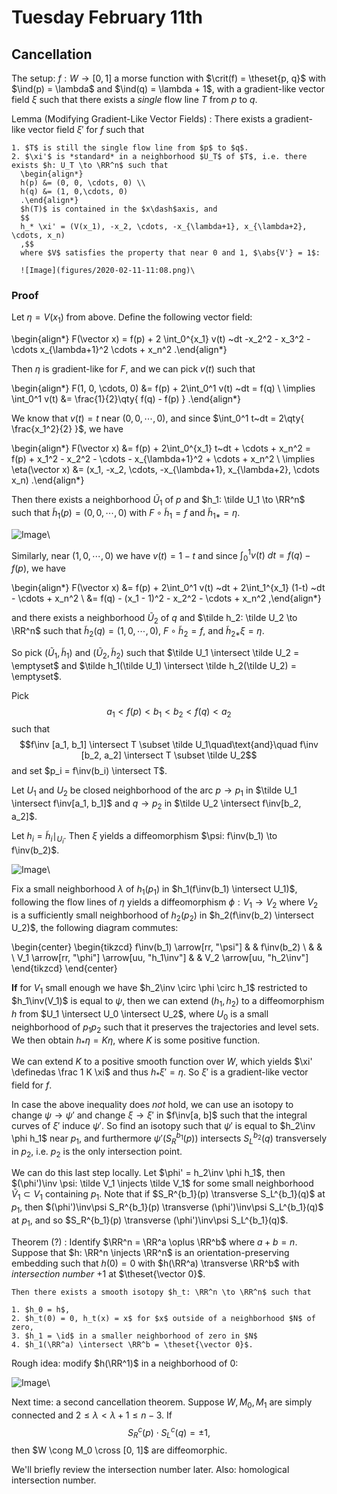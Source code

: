 # Tuesday February 11th

## Cancellation

The setup:
$f: W \to [0, 1]$ a morse function with $\crit(f) = \theset{p, q}$ with $\ind(p) = \lambda$ and $\ind(q) = \lambda + 1$, with a gradient-like vector field $\xi$ such that there exists a *single* flow line $T$ from $p$ to $q$.

Lemma (Modifying Gradient-Like Vector Fields)
:   There exists a gradient-like vector field $\xi'$ for $f$ such that

    1. $T$ is still the single flow line from $p$ to $q$.
    2. $\xi'$ is *standard* in a neighborhood $U_T$ of $T$, i.e. there exists $h: U_T \to \RR^n$ such that
      \begin{align*}
      h(p) &= (0, 0, \cdots, 0) \\
      h(q) &= (1, 0,\cdots, 0)
      .\end{align*}
      $h(T)$ is contained in the $x\dash$axis, and
      $$
      h_* \xi' = (V(x_1), -x_2, \cdots, -x_{\lambda+1}, x_{\lambda+2}, \cdots, x_n)
      ,$$
      where $V$ satisfies the property that near 0 and 1, $\abs{V'} = 1$:

      ![Image](figures/2020-02-11-11:08.png)\

### Proof

Let $\eta = V(x_1)$ from above.
Define the following vector field:

\begin{align*}
F(\vector x) = f(p) + 2 \int_0^{x_1} v(t) ~dt -x_2^2 - x_3^2 - \cdots x_{\lambda+1}^2 \cdots + x_n^2
.\end{align*}

Then $\eta$ is gradient-like for $F$, and we can pick $v(t)$ such that

\begin{align*}
F(1, 0, \cdots, 0) &=
f(p) + 2\int_0^1 v(t) ~dt = f(q) \\
\implies \int_0^1 v(t) &= \frac{1}{2}\qty{ f(q) - f(p)  }
.\end{align*}

We know that $v(t) = t$ near $(0, 0, \cdots, 0)$, and since $\int_0^1 t~dt = 2\qty{ \frac{x_1^2}{2} }$, we have

\begin{align*}
F(\vector x)
&= f(p) + 2\int_0^{x_1} t~dt + \cdots + x_n^2 = f(p) + x_1^2 - x_2^2 - \cdots - x_{\lambda+1}^2 + \cdots + x_n^2 \\
\implies \eta(\vector x)
&= (x_1, -x_2, \cdots, -x_{\lambda+1}, x_{\lambda+2}, \cdots x_n)
.\end{align*}

Then there exists a neighborhood $\tilde U_1$ of $p$ and $h_1: \tilde U_1 \to \RR^n$ such that $\tilde h_1(p) = (0, 0, \cdots, 0)$ with $F \circ \tilde h_1 = f$ and $\tilde h_{1*} = \eta$.


![Image](figures/2020-02-11-11:21.png)\

Similarly, near $(1, 0, \cdots, 0)$ we have $v(t) = 1 -t$ and since $\int_0^1 v(t)~dt = f(q) - f(p)$, we have

\begin{align*}
F(\vector x) &= f(p) + 2\int_0^1 v(t) ~dt + 2\int_1^{x_1} (1-t) ~dt - \cdots + x_n^2 \\
&= f(q) - (x_1 - 1)^2 - x_2^2 - \cdots + x_n^2
,\end{align*}

and there exists a neighborhood $\tilde U_2$ of $q$ and $\tilde h_2: \tilde U_2 \to \RR^n$ such that $\tilde h_2(q) = (1, 0, \cdots, 0)$, $F\circ \tilde h_2 = f$, and $\tilde h_{2*} \xi = \eta$.

So pick $(\tilde U_1,\tilde h_1)$ and $(\tilde U_2, \tilde h_2)$ such that $\tilde U_1 \intersect \tilde U_2 = \emptyset$ and $\tilde h_1(\tilde U_1) \intersect \tilde h_2(\tilde U_2) = \emptyset$.

Pick $$a_1 < f(p) < b_1 < b_2 < f(q) < a_2$$ such that
$$f\inv [a_1, b_1] \intersect T \subset \tilde U_1\quad\text{and}\quad f\inv [b_2, a_2] \intersect T \subset \tilde U_2$$
and set $p_i = f\inv(b_i) \intersect T$.

Let $U_1$ and $U_2$ be closed neighborhood of the arc $p \to p_1$ in $\tilde U_1 \intersect f\inv[a_1, b_1]$ and $q \to p_2$ in $\tilde U_2 \intersect f\inv[b_2, a_2]$.

Let $h_i = \tilde h_i \mid_{U_i}$.
Then $\xi$ yields a diffeomorphism $\psi: f\inv(b_1) \to f\inv(b_2)$.

![Image](figures/2020-02-11-11:37.png)\

Fix a small neighborhood $\lambda$ of $h_1(p_1)$ in $h_1(f\inv(b_1) \intersect U_1)$, following the flow lines of $\eta$ yields a diffeomorphism $\phi: V_1 \to V_2$ where $V_2$ is a sufficiently small neighborhood of $h_2(p_2)$ in $h_2(f\inv(b_2) \intersect U_2)$, the following diagram commutes:

\begin{center}
\begin{tikzcd}
f\inv(b_1) \arrow[rr, "\psi"]                &  & f\inv(b_2)                \\
                                             &  &                           \\
V_1 \arrow[rr, "\phi"] \arrow[uu, "h_1\inv"] &  & V_2 \arrow[uu, "h_2\inv"]
\end{tikzcd}
\end{center}


**If** for $V_1$ small enough we have $h_2\inv \circ \phi \circ h_1$ restricted to $h_1\inv(V_1)$ is equal to $\psi$, then we can extend $(h_1, h_2)$ to a diffeomorphism $h$ from $U_1 \intersect U_0 \intersect U_2$, where $U_0$ is a small neighborhood of $p_1 p_2$ such that it preserves the trajectories and level sets.
We then obtain $h_* \eta = K \eta$, where $K$ is some positive function.

We can extend $K$ to a positive smooth function over $W$, which yields $\xi' \definedas \frac 1 K \xi$ and thus $h_* \xi' = \eta$.
So $\xi'$ is a gradient-like vector field for $f$.

In case the above inequality does *not* hold, we can use an isotopy to change $\psi \to \psi'$ and change $\xi \to \xi'$ in $f\inv[a, b]$ such that the integral curves of $\xi'$ induce $\psi'$.
So find an isotopy such that $\psi'$ is equal to $h_2\inv \phi h_1$ near $p_1$, and furthermore $\psi'(S_R^{b_1}(p))$ intersects $S_L^{b_2}(q)$ transversely in $p_2$, i.e. $p_2$ is the only intersection point.

We can do this last step locally.
Let $\phi' = h_2\inv \phi h_1$, then $(\phi')\inv \psi: \tilde V_1 \injects \tilde V_1$ for some small neighborhood $\tilde V_1 \subset V_1$ containing $p_1$.
Note that if
$S_R^{b_1}(p) \transverse S_L^{b_1}(q)$
at $p_1$, then
$(\phi')\inv\psi S_R^{b_1}(p) \transverse (\phi')\inv\psi S_L^{b_1}(q)$
at $p_1$, and so
$S_R^{b_1}(p) \transverse (\phi')\inv\psi S_L^{b_1}(q)$.

Theorem (?)
:   Identify $\RR^n = \RR^a \oplus \RR^b$ where $a+b = n$.
    Suppose that $h: \RR^n \injects \RR^n$ is an orientation-preserving embedding such that $h(0) = 0$ with $h(\RR^a) \transverse \RR^b$ with *intersection number* $+1$ at $\theset{\vector 0}$.

    Then there exists a smooth isotopy $h_t: \RR^n \to \RR^n$ such that

    1. $h_0 = h$,
    2. $h_t(0) = 0, h_t(x) = x$ for $x$ outside of a neighborhood $N$ of zero,
    3. $h_1 = \id$ in a smaller neighborhood of zero in $N$
    4. $h_1(\RR^a) \intersect \RR^b = \theset{\vector 0}$.

Rough idea: modify $h(\RR^1)$ in a neighborhood of $0$:

![Image](figures/2020-02-11-12:13.png)\

Next time: a second cancellation theorem.
Suppose $W, M_0, M_1$ are simply connected and $2\leq \lambda < \lambda+1 \leq n-3$.
If $$S_R^c(p) \cdot S_L^c(q) = \pm 1,$$ then $W \cong M_0 \cross [0, 1]$ are diffeomorphic.

We'll briefly review the intersection number later.
Also: homological intersection number.
